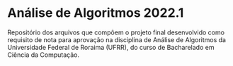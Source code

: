 # Análise de Algoritmos 2022.1

Repositório dos arquivos que compõem o projeto final desenvolvido como requisito de nota para aprovação na disciplina de Análise de Algoritmos da Universidade Federal de Roraima (UFRR), do curso de Bacharelado em Ciência da Computação.